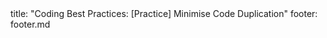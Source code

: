 <frontmatter>
title: "Coding Best Practices: [Practice] Minimise Code Duplication"
footer: footer.md
</frontmatter>

<include src="unit-inPage-asFlat.md" boilerplate />